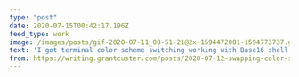```yaml
---
type: "post"
date: 2020-07-15T00:42:17.196Z
feed_type: work
image: /images/posts/gif-2020-07-11_08-51-21@2x-1594472001-1594773737.gif
text: 'I got terminal color scheme switching working with Base16 shell and wrote about it.'
from: https://writing.grantcuster.com/posts/2020-07-12-swapping-color-schemes-across-all-terminals-and-vim-with-pywal-and-base16/
---
```

